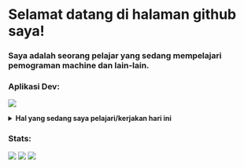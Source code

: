 # Selamat datang di halaman github saya!
### Saya adalah seorang pelajar yang sedang mempelajari pemograman machine dan lain-lain.  

### Aplikasi Dev:
<p>
    <img src="https://img.shields.io/badge/Text%20Editor-Visual%20Studio%20Code-blue?&logo=visual%20studio%20code&logoColor=blue" />
</p>

<details>
 <summary><strong>Hal yang sedang saya pelajari/kerjakan hari ini</strong></summary> </br>
    - 🔭 Saya menggunakan windows/linux untuk melakukan programming </br>
    - 🌱 Saya sedang belajar pengembangan front-end </br>
    - 🌱 Pemograman yang sedang saya pelajari saat ini yaitu html-css-js  </br>
    - 👯 Saya juga ingin masuk ke pembangunan pemograman android </br>
    - ⚡ Fun fact: saya belajar secara otodidak </br>
</details>

### Stats:
<img src="https://img.shields.io/github/followers/andros83?style=for-the-badge"/>
<img src="https://github-readme-stats.vercel.app/api?username=andros83&show_icons=true&theme=transparent"/>
<img src="https://github-readme-stats.vercel.app/api/top-langs/?username=andros83&layout=donut)](https://github.com/andros83/github-readme-stats"/>

